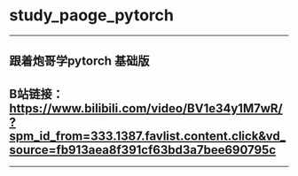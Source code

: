 # study_paoge_pytorch
****
## 跟着炮哥学pytorch   基础版
## B站链接：https://www.bilibili.com/video/BV1e34y1M7wR/?spm_id_from=333.1387.favlist.content.click&vd_source=fb913aea8f391cf63bd3a7bee690795c
****
